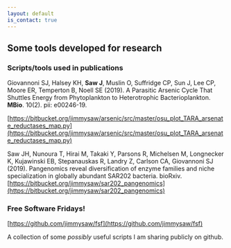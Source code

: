 ```yaml
---
layout: default
is_contact: true
---
```


## Some tools developed for research

### Scripts/tools used in publications

Giovannoni SJ, Halsey KH, **Saw J**, Muslin O, Suffridge CP, Sun J, Lee CP, Moore ER, Temperton B, Noell SE (2019). A Parasitic Arsenic Cycle That Shuttles Energy from Phytoplankton to Heterotrophic Bacterioplankton. **MBio**. 10(2). pii: e00246-19.

[https://bitbucket.org/jimmysaw/arsenic/src/master/osu_plot_TARA_arsenate_reductases_map.py](https://bitbucket.org/jimmysaw/arsenic/src/master/osu_plot_TARA_arsenate_reductases_map.py)

Saw JH, Nunoura T, Hirai M, Takaki Y, Parsons R, Michelsen M, Longnecker K, Kujawinski EB, Stepanauskas R, Landry Z, Carlson CA, Giovannoni SJ (2019). Pangenomics reveal diversification of enzyme families and niche specialization in globally abundant SAR202 bacteria. bioRxiv.
[https://bitbucket.org/jimmysaw/sar202_pangenomics](https://bitbucket.org/jimmysaw/sar202_pangenomics)



### Free Software Fridays! 
[https://github.com/jimmysaw/fsf](https://github.com/jimmysaw/fsf)

A collection of some *possibly* useful scripts I am sharing publicly on github.
